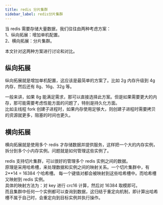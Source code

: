 ```yaml
---
title: redis 分片集群
sidebar_label: redis分片集群
---
```


当 redis 需要存储大量数据，我们往往由两种考虑方案：   
1、纵向拓展：增加单机配置。  
2、横向拓展：分片集群。   

本文针对这两种方案进行讨论和对比。

## 纵向拓展
纵向拓展就是增加单机配置，这应该是最简单的方案了。比如 2g 内存升级到 4g 内存，然后还有 8g、16g、32g 等。

一般来讲，如果 8g 能满足需求，那可以直接选择此方案。但是如果需要更大的内存，那可能需要考虑性能方面的问题了，特别是持久化方面。    
比如主线程 fork 创建子进程时，如果内存使用足够大，则创建子进程时需要拷贝的资源就更多，阻塞的时间也更久。


## 横向拓展
横向拓展就是使用多个 redis 才存储数据并提供服务，这样把一个大的内存实例，拆分到多个小内存实例。问题就是如何管理这些实例了。

redis 支持切片集群，可以很好的管理多个 redis 实例之间的数据。   
原理是采用哈希槽，来处理数据和实例之间的映射关系。一个切片集群中，有 2**14 = 16384 个哈希槽。
每一个键值对都会被映射到这些哈希槽中。而哈希槽又映射到 redis 实例。    
具体的映射方法为：对 key 进行 crc16 计算，然后对 16384 取模即可。   
而且集群中任何一个实例都可以查询到数据，这归结于重定向机制，即计算出哈希槽不属于自己时，会重定向到目标实例并执行操作。

